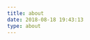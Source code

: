 ```yaml
---
title: about
date: 2018-08-18 19:43:13
type: about
---
```

<!-- <font color=#4f8ff3 size=25px > &nbsp; &nbsp; &nbsp; &nbsp; &nbsp; &nbsp; &nbsp;我的征途是星辰大海 -->